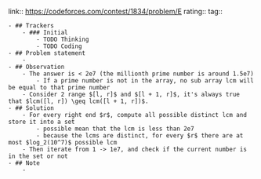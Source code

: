 link:: https://codeforces.com/contest/1834/problem/E
rating::
tag::

	- ## Trackers
		- ### Initial
			- TODO Thinking
			- TODO Coding
	- ## Problem statement
		-
	- ## Observation
		- The answer is < 2e7 (the millionth prime number is around 1.5e7)
			- If a prime number is not in the array, no sub array lcm will be equal to that prime number
		- Consider 2 range $[l, r]$ and $[l + 1, r]$, it's always true that $lcm([l, r]) \geq lcm([l + 1, r])$.
	- ## Solution
		- For every right end $r$, compute all possible distinct lcm and store it into a set
			- possible mean that the lcm is less than 2e7
			- because the lcms are distinct, for every $r$ there are at most $log_2(10^7)$ possible lcm
		- Then iterate from 1 -> 1e7, and check if the current number is in the set or not
	- ## Note
		-
